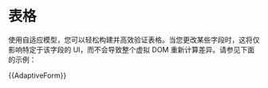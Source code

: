 # 表格

使用自适应模型，您可以轻松构建并高效验证表格。当您更改某些字段时，这将仅影响特定于该字段的 UI，而不会导致整个虚拟 DOM 重新计算差异。请参见下面的示例：

{{AdaptiveForm}}